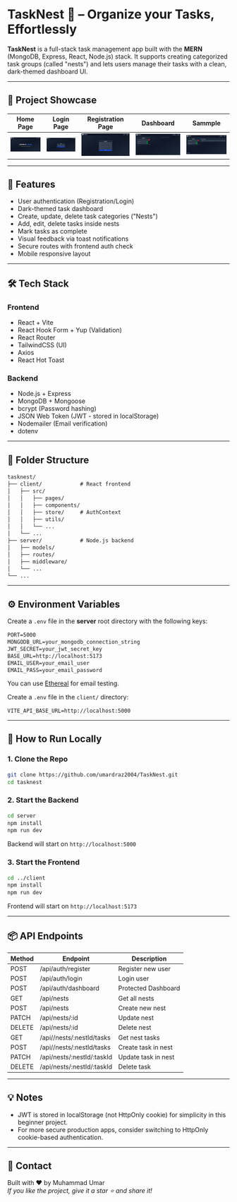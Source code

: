 # TaskNest 🪺 – Organize your Tasks, Effortlessly

**TaskNest** is a full-stack task management app built with the **MERN** (MongoDB, Express, React, Node.js) stack. It supports creating categorized task groups (called "nests") and lets users manage their tasks with a clean, dark-themed dashboard UI.

---

## 📸 Project Showcase

| Home Page | Login Page | Registration Page | Dashboard | Sammple |
|-----------|------------|-------------------|-----------|---------|
| ![Home](./screenshots/home.png) | ![Login](./screenshots/login.png) | ![Register](./screenshots/registration.png) | ![Dashboard](./screenshots/dashboard.png) | ![Sample](./screenshots/sample.png) |

---

## 🚀 Features

- User authentication (Registration/Login)
- Dark-themed task dashboard
- Create, update, delete task categories ("Nests")
- Add, edit, delete tasks inside nests
- Mark tasks as complete
- Visual feedback via toast notifications
- Secure routes with frontend auth check
- Mobile responsive layout

---

## 🛠️ Tech Stack

### Frontend
- React + Vite
- React Hook Form + Yup (Validation)
- React Router
- TailwindCSS (UI)
- Axios
- React Hot Toast

### Backend
- Node.js + Express
- MongoDB + Mongoose
- bcrypt (Password hashing)
- JSON Web Token (JWT - stored in localStorage)
- Nodemailer (Email verification)
- dotenv

---

## 📂 Folder Structure

```
tasknest/
├── client/            # React frontend
│   ├── src/
│   │   ├── pages/
│   │   ├── components/
│   │   ├── store/     # AuthContext
│   │   ├── utils/
│   │   └── ...
│   └── ...
├── server/            # Node.js backend
│   ├── models/
│   ├── routes/
│   ├── middleware/
│   └── ...
└── ...
```

---

## ⚙️ Environment Variables

Create a `.env` file in the **server** root directory with the following keys:

```env
PORT=5000
MONGODB_URL=your_mongodb_connection_string
JWT_SECRET=your_jwt_secret_key
BASE_URL=http://localhost:5173
EMAIL_USER=your_email_user
EMAIL_PASS=your_email_password
```
You can use [Ethereal](https://ethereal.email/) for email testing.

Create a `.env` file in the `client/` directory:

```env
VITE_API_BASE_URL=http://localhost:5000
```


---

## 🧪 How to Run Locally

### 1. Clone the Repo

```bash
git clone https://github.com/umardraz2004/TaskNest.git
cd tasknest
```

### 2. Start the Backend

```bash
cd server
npm install
npm run dev
```

Backend will start on `http://localhost:5000`

### 3. Start the Frontend

```bash
cd ../client
npm install
npm run dev
```

Frontend will start on `http://localhost:5173`

---

## 📦 API Endpoints

| Method | Endpoint            | Description             |
|--------|---------------------|-------------------------|
| POST   | /api/auth/register  | Register new user       |
| POST   | /api/auth/login     | Login user              |
| POST   | /api/auth/dashboard | Protected Dashboard     |
| GET    | /api/nests          | Get all nests           |
| POST   | /api/nests          | Create new nest         |
| PATCH  | /api/nests/:id      | Update nest             |
| DELETE | /api/nests/:id      | Delete nest             |
| GET    | /api//nests/:nestId/tasks      | Get nest tasks|
| POST    | /api//nests/:nestId/tasks      | Create task in nest |
| PATCH  | /api/nests/:nestId/:taskId      | Update task in nest |
| DELETE | /api/nests/:nestId/:taskId      | Delete task         |

---

## 💡 Notes

- JWT is stored in localStorage (not HttpOnly cookie) for simplicity in this beginner project.
- For more secure production apps, consider switching to HttpOnly cookie-based authentication.

---

## 📧 Contact

Built with ❤️ by Muhammad Umar  
_If you like the project, give it a star ⭐ and share it!_